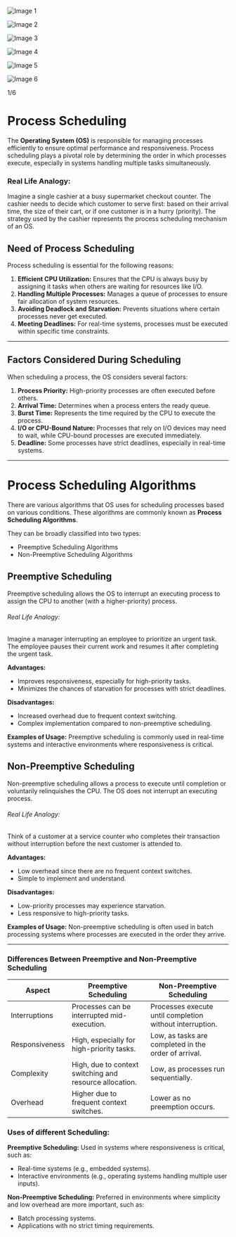 ![Image 1](https://static.takeuforward.org/premium///OS_P12_Process%20Scheduling%20Algorithms_Preemptive_vs._Non-Preemptive_1.jpg-FaHFUoyc)

![Image 2](https://static.takeuforward.org/premium///OS_P12_Process%20Scheduling%20Algorithms_Preemptive_vs._Non-Preemptive_2.jpg-Yi_RADXs)

![Image 3](https://static.takeuforward.org/premium///OS_P12_Process%20Scheduling%20Algorithms_Preemptive_vs._Non-Preemptive_3.jpg-AgVaLLzl)

![Image 4](https://static.takeuforward.org/premium///OS_P12_Process%20Scheduling%20Algorithms_Preemptive_vs._Non-Preemptive_4.jpg-SfRZ8kTO)

![Image 5](https://static.takeuforward.org/premium///OS_P12_Process%20Scheduling%20Algorithms_Preemptive_vs._Non-Preemptive_5.jpg-l2w57Sa4)

![Image 6](https://static.takeuforward.org/premium///OS_P12_Process%20Scheduling%20Algorithms_Preemptive_vs._Non-Preemptive_6.jpg-OjNYI5VT)

1/6

# Process Scheduling

The **Operating System (OS)** is responsible for managing processes efficiently to ensure optimal performance and responsiveness. Process scheduling plays a pivotal role by determining the order in which processes execute, especially in systems handling multiple tasks simultaneously.

### Real Life Analogy:

Imagine a single cashier at a busy supermarket checkout counter. The cashier needs to decide which customer to serve first: based on their arrival time, the size of their cart, or if one customer is in a hurry (priority). The strategy used by the cashier represents the process scheduling mechanism of an OS.  

## Need of Process Scheduling

Process scheduling is essential for the following reasons:

1. **Efficient CPU Utilization:** Ensures that the CPU is always busy by assigning it tasks when others are waiting for resources like I/O.
2. **Handling Multiple Processes:** Manages a queue of processes to ensure fair allocation of system resources.
3. **Avoiding Deadlock and Starvation:** Prevents situations where certain processes never get executed.
4. **Meeting Deadlines:** For real-time systems, processes must be executed within specific time constraints.

  

---

## Factors Considered During Scheduling

When scheduling a process, the OS considers several factors:

1. **Process Priority:** High-priority processes are often executed before others.
2. **Arrival Time:** Determines when a process enters the ready queue.
3. **Burst Time:** Represents the time required by the CPU to execute the process.
4. **I/O or CPU-Bound Nature:** Processes that rely on I/O devices may need to wait, while CPU-bound processes are executed immediately.
5. **Deadline:** Some processes have strict deadlines, especially in real-time systems.

---

# Process Scheduling Algorithms

There are various algorithms that OS uses for scheduling processes based on various conditions. These algorithms are commonly known as **Process Scheduling Algorithms**.  
  
They can be broadly classified into two types:

- Preemptive Scheduling Algorithms
- Non-Preemptive Scheduling Algorithms

## Preemptive Scheduling

Preemptive scheduling allows the OS to interrupt an executing process to assign the CPU to another (with a higher-priority) process.  

###### Real Life Analogy:

Imagine a manager interrupting an employee to prioritize an urgent task. The employee pauses their current work and resumes it after completing the urgent task.  
  
**Advantages:**

- Improves responsiveness, especially for high-priority tasks.
- Minimizes the chances of starvation for processes with strict deadlines.

  
**Disadvantages:**

- Increased overhead due to frequent context switching.
- Complex implementation compared to non-preemptive scheduling.

**Examples of Usage:** Preemptive scheduling is commonly used in real-time systems and interactive environments where responsiveness is critical.  
  

## Non-Preemptive Scheduling

Non-preemptive scheduling allows a process to execute until completion or voluntarily relinquishes the CPU. The OS does not interrupt an executing process.  

###### Real Life Analogy:

Think of a customer at a service counter who completes their transaction without interruption before the next customer is attended to.  
  
**Advantages:**

- Low overhead since there are no frequent context switches.
- Simple to implement and understand.

**Disadvantages:**

- Low-priority processes may experience starvation.
- Less responsive to high-priority tasks.

**Examples of Usage:** Non-preemptive scheduling is often used in batch processing systems where processes are executed in the order they arrive.

---

### Differences Between Preemptive and Non-Preemptive Scheduling

|Aspect|Preemptive Scheduling|Non-Preemptive Scheduling|
|---|---|---|
|Interruptions|Processes can be interrupted mid-execution.|Processes execute until completion without interruption.|
|Responsiveness|High, especially for high-priority tasks.|Low, as tasks are completed in the order of arrival.|
|Complexity|High, due to context switching and resource allocation.|Low, as processes run sequentially.|
|Overhead|Higher due to frequent context switches.|Lower as no preemption occurs.|

  

### Uses of different Scheduling:

**Preemptive Scheduling:** Used in systems where responsiveness is critical, such as:

- Real-time systems (e.g., embedded systems).
- Interactive environments (e.g., operating systems handling multiple user inputs).

  
**Non-Preemptive Scheduling:** Preferred in environments where simplicity and low overhead are more important, such as:

- Batch processing systems.
- Applications with no strict timing requirements.